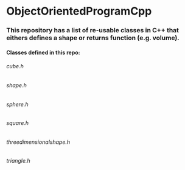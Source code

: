 # ObjectOrientedProgramCpp

### This repository has a list of re-usable classes in C++ that eithers defines a shape or returns function (e.g. volume).

#### Classes defined in this repo:

###### cube.h
###### shape.h
###### sphere.h
###### square.h
###### threedimensionalshape.h
###### triangle.h


